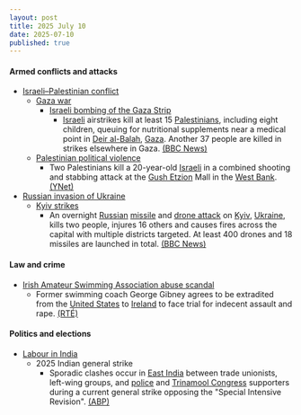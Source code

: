 ```yaml
---
layout: post
title: 2025 July 10
date: 2025-07-10
published: true
---
```



#### Armed conflicts and attacks

* [Israeli–Palestinian conflict](https://en.wikipedia.org/wiki/Israeli%E2%80%93Palestinian_conflict "Israeli–Palestinian conflict")
  * [Gaza war](https://en.wikipedia.org/wiki/Gaza_war "Gaza war")
    * [Israeli bombing of the Gaza Strip](https://en.wikipedia.org/wiki/Israeli_bombing_of_the_Gaza_Strip "Israeli bombing of the Gaza Strip")
      * [Israeli](https://en.wikipedia.org/wiki/Israel "Israel") airstrikes kill at least 15 [Palestinians](https://en.wikipedia.org/wiki/Palestinians "Palestinians"), including eight children, queuing for nutritional supplements near a medical point in [Deir al-Balah](https://en.wikipedia.org/wiki/Deir_al-Balah "Deir al-Balah"), [Gaza](https://en.wikipedia.org/wiki/Gaza_Strip "Gaza Strip"). Another 37 people are killed in strikes elsewhere in Gaza. [(BBC News)](https://www.bbc.com/news/articles/c4gd01g1gxro)
  * [Palestinian political violence](https://en.wikipedia.org/wiki/Palestinian_political_violence "Palestinian political violence")
    * Two Palestinians kill a 20-year-old [Israeli](https://en.wikipedia.org/wiki/Israel "Israel") in a combined shooting and stabbing attack at the [Gush Etzion](https://en.wikipedia.org/wiki/Gush_Etzion "Gush Etzion") Mall in the [West Bank](https://en.wikipedia.org/wiki/West_Bank "West Bank"). [(YNet)](https://www.ynetnews.com/article/hyyvb76reg#autoplay)
* [Russian invasion of Ukraine](https://en.wikipedia.org/wiki/Russian_invasion_of_Ukraine "Russian invasion of Ukraine")
  * [Kyiv strikes](https://en.wikipedia.org/wiki/Kyiv_strikes_%282022%E2%80%93present%29 "Kyiv strikes (2022–present)")
    * An overnight [Russian](https://en.wikipedia.org/wiki/Russian_Armed_Forces "Russian Armed Forces") [missile](https://en.wikipedia.org/wiki/Missile "Missile") and [drone attack](https://en.wikipedia.org/wiki/Drone_warfare "Drone warfare") on [Kyiv](https://en.wikipedia.org/wiki/Kyiv "Kyiv"), [Ukraine](https://en.wikipedia.org/wiki/Ukraine "Ukraine"), kills two people, injures 16 others and causes fires across the capital with multiple districts targeted. At least 400 drones and 18 missiles are launched in total. [(BBC News)](https://www.bbc.com/news/articles/cj3rvpe06rxo)

#### Law and crime

* [Irish Amateur Swimming Association abuse scandal](https://en.wikipedia.org/wiki/Irish_Amateur_Swimming_Association#Abuse_scandals_and_abolition "Irish Amateur Swimming Association")
  * Former swimming coach George Gibney agrees to be extradited from the [United States](https://en.wikipedia.org/wiki/United_States "United States") to [Ireland](https://en.wikipedia.org/wiki/Republic_of_Ireland "Republic of Ireland") to face trial for indecent assault and rape. [(RTÉ)](https://www.rte.ie/news/2025/0710/1522869-george-gibney-court/)

#### Politics and elections

* [Labour in India](https://en.wikipedia.org/wiki/Labour_in_India "Labour in India")
  * 2025 Indian general strike
    * Sporadic clashes occur in [East India](https://en.wikipedia.org/wiki/East_India "East India") between trade unionists, left-wing groups, and [police](https://en.wikipedia.org/wiki/Police_of_India "Police of India") and [Trinamool Congress](https://en.wikipedia.org/wiki/Trinamool_Congress "Trinamool Congress") supporters during a current general strike opposing the "Special Intensive Revision". [(ABP)](https://news.abplive.com/cities/sporadic-violence-in-bengal-mahagathbandhan-muscle-in-patna-mark-general-strike-in-east-india-1786610)
